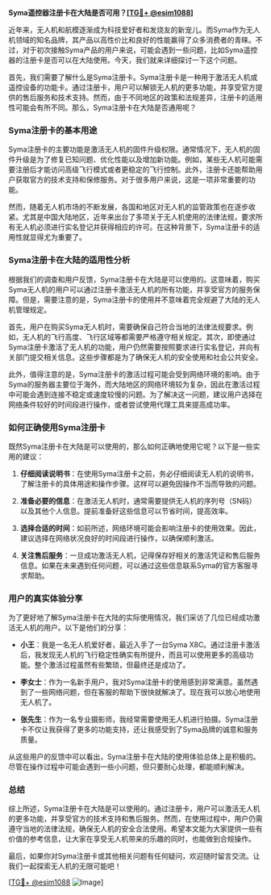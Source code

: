 **Syma遥控器注册卡在大陆是否可用？[[TG💪+ @esim1088](https://t.me/s/esim1088)]**

近年来，无人机和航模逐渐成为科技爱好者和发烧友的新宠儿。而Syma作为无人机领域的知名品牌，其产品以高性价比和良好的性能赢得了众多消费者的青睐。不过，对于初次接触Syma产品的用户来说，可能会遇到一些问题，比如Syma遥控器的注册卡是否可以在大陆使用。今天，我们就来详细探讨一下这个问题。

首先，我们需要了解什么是Syma注册卡。Syma注册卡是一种用于激活无人机或遥控设备的功能卡。通过注册卡，用户可以解锁无人机的更多功能，并享受官方提供的售后服务和技术支持。然而，由于不同地区的政策和法规差异，注册卡的适用性可能会有所不同。那么，Syma注册卡在大陆是否通用呢？

### Syma注册卡的基本用途

Syma注册卡的主要功能是激活无人机的固件升级权限。通常情况下，无人机的固件升级是为了修复已知问题、优化性能以及增加新功能。例如，某些无人机可能需要注册后才能访问高级飞行模式或者更稳定的飞行控制。此外，注册卡还能帮助用户获取官方的技术支持和保修服务。对于很多用户来说，这是一项非常重要的功能。

然而，随着无人机市场的不断发展，各国和地区对无人机的监管政策也在逐步收紧。尤其是中国大陆地区，近年来出台了多项关于无人机使用的法律法规，要求所有无人机必须进行实名登记并获得相应的许可。在这种背景下，Syma注册卡的适用性就显得尤为重要了。

### Syma注册卡在大陆的适用性分析

根据我们的调查和用户反馈，Syma注册卡在大陆是可以使用的。这意味着，购买Syma无人机的用户可以通过注册卡激活无人机的所有功能，并享受官方的服务保障。但是，需要注意的是，Syma注册卡的使用并不意味着完全规避了大陆的无人机管理规定。

首先，用户在购买Syma无人机时，需要确保自己符合当地的法律法规要求。例如，无人机的飞行高度、飞行区域等都需要严格遵守相关规定。其次，即使通过Syma注册卡激活了无人机的功能，用户仍然需要按照要求进行实名登记，并向有关部门提交相关信息。这些步骤都是为了确保无人机的安全使用和社会公共安全。

此外，值得注意的是，Syma注册卡的激活过程可能会受到网络环境的影响。由于Syma的服务器主要位于海外，而大陆地区的网络环境较为复杂，因此在激活过程中可能会遇到连接不稳定或速度较慢的问题。为了解决这一问题，建议用户选择在网络条件较好的时间段进行操作，或者尝试使用代理工具来提高成功率。

### 如何正确使用Syma注册卡

既然Syma注册卡在大陆是可以使用的，那么如何正确地使用它呢？以下是一些实用的建议：

1. **仔细阅读说明书**：在使用Syma注册卡之前，务必仔细阅读无人机的说明书，了解注册卡的具体用途和操作步骤。这样可以避免因操作不当而导致的问题。

2. **准备必要的信息**：在激活无人机时，通常需要提供无人机的序列号（SN码）以及其他个人信息。提前准备好这些信息可以节省时间，提高效率。

3. **选择合适的时间**：如前所述，网络环境可能会影响注册卡的使用效果。因此，建议选择在网络状况良好的时间段进行操作，以确保顺利激活。

4. **关注售后服务**：一旦成功激活无人机，记得保存好相关的激活凭证和售后服务信息。如果在未来遇到任何问题，可以通过这些信息联系Syma的官方客服寻求帮助。

### 用户的真实体验分享

为了更好地了解Syma注册卡在大陆的实际使用情况，我们采访了几位已经成功激活无人机的用户。以下是他们的分享：

- **小王**：我是一名无人机爱好者，最近入手了一台Syma X8C。通过注册卡激活后，我发现无人机的飞行稳定性确实有所提升，而且可以使用更多的高级功能。整个激活过程虽然有些繁琐，但最终还是成功了。

- **李女士**：作为一名新手用户，我对Syma注册卡的使用感到非常满意。虽然遇到了一些网络问题，但在客服的帮助下很快就解决了。现在我可以放心地使用无人机了。

- **张先生**：作为一名专业摄影师，我经常需要使用无人机进行拍摄。Syma注册卡不仅让我获得了更多的功能支持，还让我感受到了Syma品牌的诚意和服务质量。

从这些用户的反馈中可以看出，Syma注册卡在大陆的使用体验总体上是积极的。尽管在操作过程中可能会遇到一些小问题，但只要耐心处理，都能顺利解决。

### 总结

综上所述，Syma注册卡在大陆是可以使用的。通过注册卡，用户可以激活无人机的更多功能，并享受官方的技术支持和售后服务。然而，在使用过程中，用户仍需遵守当地的法律法规，确保无人机的安全合法使用。希望本文能为大家提供一些有价值的参考信息，让大家在享受无人机带来的乐趣的同时，也能做到合规操作。

最后，如果你对Syma注册卡或其他相关问题有任何疑问，欢迎随时留言交流。让我们一起探索无人机的无限可能吧！

[[TG💪+ @esim1088](https://t.me/s/esim1088) ![Image](https://i.postimg.cc/4NQfJmqS/Snipaste-2025-05-13-00-14-12.png)]